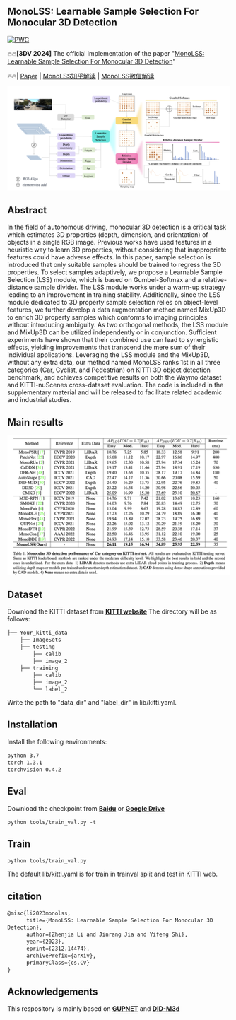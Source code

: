 
## MonoLSS: Learnable Sample Selection For Monocular 3D Detection

[![PWC](https://img.shields.io/badge/Ranked_%231-KITTI_3D_Detection_Benchmark-blue)](https://www.cvlibs.net/datasets/kitti/eval_object_detail.php?&result=32b0d0ffead5dbff9672ec7808b0631448b7adee)

:fire::fire:**[3DV 2024]** The official implementation of the paper "[MonoLSS: Learnable Sample Selection For Monocular 3D Detection](https://arxiv.org/abs/2312.14474)"

:fire::fire:| [Paper](https://arxiv.org/abs/2312.14474) | [MonoLSS知乎解读](https://zhuanlan.zhihu.com/p/674862695) | [MonoLSS微信解读](https://mp.weixin.qq.com/s/NpLjZT2yuiV-dhIyTcdYRw)

![](readme/fig1.png)

## Abstract 

In the field of autonomous driving, monocular 3D detection is a critical task which estimates 3D properties (depth, dimension, and orientation) of objects in a single RGB image. Previous works have used features in a heuristic way to learn 3D properties, without considering that inappropriate features could have adverse effects. In this paper, sample selection is introduced that only suitable samples should be trained to regress the 3D properties. To select samples adaptively, we propose a Learnable Sample Selection (LSS) module, which is based on Gumbel-Softmax and a relative-distance sample divider. The LSS module works under a warm-up strategy leading to an improvement in training stability. Additionally, since the LSS module dedicated to 3D property sample selection relies on object-level features, we further develop a data augmentation method named MixUp3D to enrich 3D property samples which conforms to imaging principles without introducing ambiguity. As two orthogonal methods, the LSS module and MixUp3D can be utilized independently or in conjunction. Sufficient experiments have shown that their combined use can lead to synergistic effects, yielding improvements that transcend the mere sum of their individual applications. Leveraging the LSS module and the MixUp3D, without any extra data, our method named MonoLSS ranks 1st in all three categories (Car, Cyclist, and Pedestrian) on KITTI 3D object detection benchmark, and achieves competitive results on both the Waymo dataset and KITTI-nuScenes cross-dataset evaluation. The code is included in the supplementary material and will be released to facilitate related academic and industrial studies.


## Main results
![](readme/fig2.png)

## Dataset
Download the KITTI dataset from [**KITTI website**](https://www.cvlibs.net/datasets/kitti/index.php)
The directory will be as follows:


    ├── Your_kitti_data
        ├── ImageSets
        ├── testing
            ├── calib
            ├── image_2
        ├── training
            ├── calib
            ├── image_2
            └── label_2

Write the path to "data_dir" and "label_dir" in lib/kitti.yaml.

## Installation
Install the following environments:
~~~
python 3.7
torch 1.3.1
torchvision 0.4.2
~~~

## Eval
Download the checkpoint from [**Baidu**](https://pan.baidu.com/s/1C77fRo7FMeYtmKKcwXOtlQ?pwd=8848) or [**Google Drive**](https://drive.google.com/file/d/1Stoum9XZQIjUgLxNDZQqK6WuzSfxYpEK/view?usp=sharing)
~~~
python tools/train_val.py -t
~~~

## Train
~~~
python tools/train_val.py
~~~

The default lib/kitti.yaml is for train in trainval split and test in KITTI web. 

## citation
~~~
@misc{li2023monolss,
      title={MonoLSS: Learnable Sample Selection For Monocular 3D Detection}, 
      author={Zhenjia Li and Jinrang Jia and Yifeng Shi},
      year={2023},
      eprint={2312.14474},
      archivePrefix={arXiv},
      primaryClass={cs.CV}
}
~~~
## Acknowledgements
This respository is mainly based on [**GUPNET**](https://github.com/SuperMHP/GUPNet/tree/main) and [**DID-M3d**](https://github.com/SPengLiang/DID-M3D)
